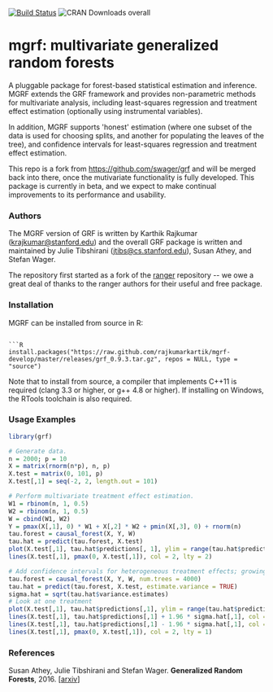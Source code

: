 [![Build Status](https://travis-ci.org/swager/grf.svg?branch=master)](https://travis-ci.org/swager/grf)
![CRAN Downloads overall](http://cranlogs.r-pkg.org/badges/grand-total/grf)

# mgrf: multivariate generalized random forests

A pluggable package for forest-based statistical estimation and inference. MGRF extends the GRF framework and provides non-parametric methods for multivariate analysis, including least-squares regression and treatment effect estimation (optionally using instrumental variables). 

In addition, MGRF supports 'honest' estimation (where one subset of the data is used for choosing splits, and another for populating the leaves of the tree), and confidence intervals for least-squares regression and treatment effect estimation.

This repo is a fork from https://github.com/swager/grf and will be merged back into there, once the mutivariate functionality is fully developed. This package is currently in beta, and we expect to make continual improvements to its performance and usability.

### Authors

The MGRF version of GRF is written by Karthik Rajkumar (krajkumar@stanford.edu) and the overall GRF package is written and maintained by Julie Tibshirani (jtibs@cs.stanford.edu), Susan Athey, and Stefan Wager.  

The repository first started as a fork of the [ranger](https://github.com/imbs-hl/ranger) repository -- we owe a great deal of thanks to the ranger authors for their useful and free package.

### Installation

MGRF can be installed from source in R:
```

```R
install.packages("https://raw.github.com/rajkumarkartik/mgrf-develop/master/releases/grf_0.9.3.tar.gz", repos = NULL, type = "source")
```

Note that to install from source, a compiler that implements C++11 is required (clang 3.3 or higher, or g++ 4.8 or higher). If installing on Windows, the RTools toolchain is also required.

### Usage Examples

```R
library(grf)

# Generate data.
n = 2000; p = 10
X = matrix(rnorm(n*p), n, p)
X.test = matrix(0, 101, p)
X.test[,1] = seq(-2, 2, length.out = 101)

# Perform multivariate treatment effect estimation.
W1 = rbinom(n, 1, 0.5)
W2 = rbinom(n, 1, 0.5)
W = cbind(W1, W2)
Y = pmax(X[,1], 0) * W1 + X[,2] * W2 + pmin(X[,3], 0) + rnorm(n)
tau.forest = causal_forest(X, Y, W)
tau.hat = predict(tau.forest, X.test)
plot(X.test[,1], tau.hat$predictions[, 1], ylim = range(tau.hat$predictions[,1], 0, 2), xlab = "x", ylab = "tau", type = "l")
lines(X.test[,1], pmax(0, X.test[,1]), col = 2, lty = 2)

# Add confidence intervals for heterogeneous treatment effects; growing more trees is now recommended.
tau.forest = causal_forest(X, Y, W, num.trees = 4000)
tau.hat = predict(tau.forest, X.test, estimate.variance = TRUE)
sigma.hat = sqrt(tau.hat$variance.estimates)
# Look at one treatment
plot(X.test[,1], tau.hat$predictions[,1], ylim = range(tau.hat$predictions[,1] + 1.96 * sigma.hat[,1], tau.hat$predictions[,1] - 1.96 * sigma.hat[,1], 0, 2), xlab = "x", ylab = "tau", type = "l")
lines(X.test[,1], tau.hat$predictions[,1] + 1.96 * sigma.hat[,1], col = 1, lty = 2)
lines(X.test[,1], tau.hat$predictions[,1] - 1.96 * sigma.hat[,1], col = 1, lty = 2)
lines(X.test[,1], pmax(0, X.test[,1]), col = 2, lty = 1)
```

### References

Susan Athey, Julie Tibshirani and Stefan Wager.
<b>Generalized Random Forests</b>, 2016.
[<a href="https://arxiv.org/abs/1610.01271">arxiv</a>]
